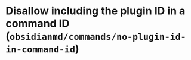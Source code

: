 # Disallow including the plugin ID in a command ID (`obsidianmd/commands/no-plugin-id-in-command-id`)

<!-- end auto-generated rule header -->
